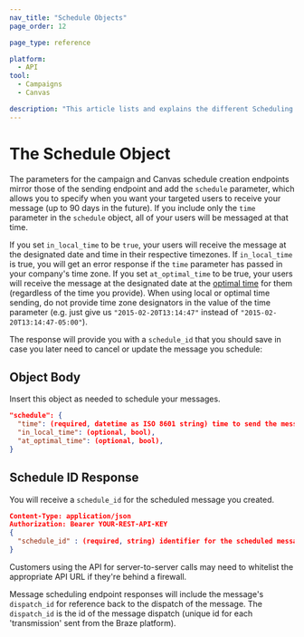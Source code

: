 ```yaml
---
nav_title: "Schedule Objects"
page_order: 12

page_type: reference

platform:
  - API
tool:
  - Campaigns
  - Canvas

description: "This article lists and explains the different Scheduling Object used at Braze."
---
```

# The Schedule Object

The parameters for the campaign and Canvas schedule creation endpoints mirror those of the sending endpoint and add the `schedule` parameter, which allows you to specify when you want your targeted users to receive your message (up to 90 days in the future). If you include only the `time` parameter in the `schedule` object, all of your users will be messaged at that time.

If you set `in_local_time` to be `true`, your users will receive the message at the designated date and time in their respective timezones. If `in_local_time` is true, you will get an error response if the `time` parameter has passed in your company's time zone. If you set `at_optimal_time` to be true, your users will receive the message at the designated date at the [optimal time][33] for them (regardless of the time you provide). When using local or optimal time sending, do not provide time zone designators in the value of the time parameter (e.g. just give us `"2015-02-20T13:14:47"` instead of `"2015-02-20T13:14:47-05:00"`).

The response will provide you with a `schedule_id` that you should save in case you later need to cancel or update the message you schedule:

## Object Body

Insert this object as needed to schedule your messages.

```json
"schedule": {
  "time": (required, datetime as ISO 8601 string) time to send the message (up to 90 days in the future),
  "in_local_time": (optional, bool),
  "at_optimal_time": (optional, bool),
}
```

## Schedule ID Response

You will receive a `schedule_id` for the scheduled message you created.

```json
Content-Type: application/json
Authorization: Bearer YOUR-REST-API-KEY
{
  "schedule_id" : (required, string) identifier for the scheduled message that was created
}
```

Customers using the API for server-to-server calls may need to whitelist the appropriate API URL if they're behind a firewall.

Message scheduling endpoint responses will include the message's `dispatch_id` for reference back to the dispatch of the message. The `dispatch_id` is the id of the message dispatch (unique id for each 'transmission' sent from the Braze platform).

[33]: {{site.baseurl}}/user_guide/intelligence/intelligent_timing/
